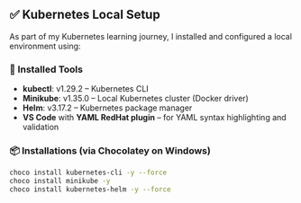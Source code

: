 ## ✅ Kubernetes Local Setup

As part of my Kubernetes learning journey, I installed and configured a local environment using:

### 🧰 Installed Tools
- **kubectl**: v1.29.2 – Kubernetes CLI
- **Minikube**: v1.35.0 – Local Kubernetes cluster (Docker driver)
- **Helm**: v3.17.2 – Kubernetes package manager
- **VS Code** with **YAML RedHat plugin** – for YAML syntax highlighting and validation

### 📦 Installations (via Chocolatey on Windows)
```bash
choco install kubernetes-cli -y --force
choco install minikube -y
choco install kubernetes-helm -y --force
